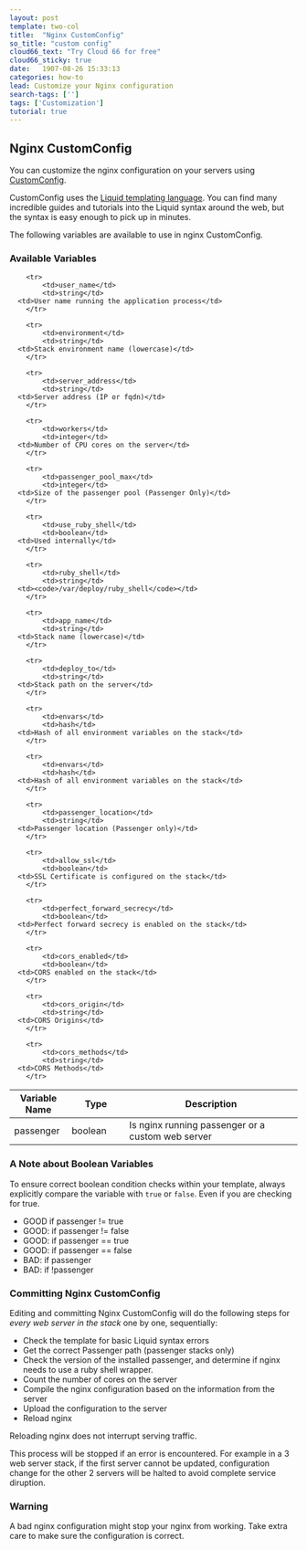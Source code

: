 ```yaml
---
layout: post
template: two-col
title:  "Nginx CustomConfig"
so_title: "custom config"
cloud66_text: "Try Cloud 66 for free"
cloud66_sticky: true
date:   1907-08-26 15:33:13
categories: how-to
lead: Customize your Nginx configuration
search-tags: ['']
tags: ['Customization']
tutorial: true
---
```


## Nginx CustomConfig

You can customize the nginx configuration on your servers using [CustomConfig](/stack-features/custom-config.html).

CustomConfig uses the [Liquid templating language](http://liquidmarkup.org/). You can find many incredible guides and tutorials into the Liquid syntax around the web, but the syntax is easy enough to pick up in minutes.

The following variables are available to use in nginx CustomConfig.

### Available Variables

<table class='table table-bordered table-striped'>
  <colgroup>
    <col width="20%"/>
    <col width="20%"/>
    <col width="60%"/>
  </colgroup>
	<thead>
		<tr>
			<th>Variable Name</th>
      <th>Type</th>
			<th>Description</th>
		</tr>
	</thead>
	<tbody>
		<tr>
			<td>passenger</td>
			<td>boolean</td>
      <td>Is nginx running passenger or a custom web server</td>
		</tr>

		<tr>
			<td>user_name</td>
			<td>string</td>
      <td>User name running the application process</td>
		</tr>

		<tr>
			<td>environment</td>
			<td>string</td>
      <td>Stack environment name (lowercase)</td>
		</tr>

		<tr>
			<td>server_address</td>
			<td>string</td>
      <td>Server address (IP or fqdn)</td>
		</tr>

		<tr>
			<td>workers</td>
			<td>integer</td>
      <td>Number of CPU cores on the server</td>
		</tr>

		<tr>
			<td>passenger_pool_max</td>
			<td>integer</td>
      <td>Size of the passenger pool (Passenger Only)</td>
		</tr>

		<tr>
			<td>use_ruby_shell</td>
			<td>boolean</td>
      <td>Used internally</td>
		</tr>

		<tr>
			<td>ruby_shell</td>
			<td>string</td>
      <td><code>/var/deploy/ruby_shell</code></td>
		</tr>

		<tr>
			<td>app_name</td>
			<td>string</td>
      <td>Stack name (lowercase)</td>
		</tr>

		<tr>
			<td>deploy_to</td>
			<td>string</td>
      <td>Stack path on the server</td>
		</tr>

		<tr>
			<td>envars</td>
			<td>hash</td>
      <td>Hash of all environment variables on the stack</td>
		</tr>

		<tr>
			<td>envars</td>
			<td>hash</td>
      <td>Hash of all environment variables on the stack</td>
		</tr>

		<tr>
			<td>passenger_location</td>
			<td>string</td>
      <td>Passenger location (Passenger only)</td>
		</tr>

		<tr>
			<td>allow_ssl</td>
			<td>boolean</td>
      <td>SSL Certificate is configured on the stack</td>
		</tr>

		<tr>
			<td>perfect_forward_secrecy</td>
			<td>boolean</td>
      <td>Perfect forward secrecy is enabled on the stack</td>
		</tr>

		<tr>
			<td>cors_enabled</td>
			<td>boolean</td>
      <td>CORS enabled on the stack</td>
		</tr>

		<tr>
			<td>cors_origin</td>
			<td>string</td>
      <td>CORS Origins</td>
		</tr>

		<tr>
			<td>cors_methods</td>
			<td>string</td>
      <td>CORS Methods</td>
		</tr>

  </tbody>
</table>

### A Note about Boolean Variables

To ensure correct boolean condition checks within your template, always explicitly compare the variable with `true` or `false`. Even if you are checking for true.

* GOOD if passenger != true
* GOOD: if passenger != false
* GOOD: if passenger == true
* GOOD: if passenger == false
* BAD: if passenger
* BAD: if !passenger

### Committing Nginx CustomConfig

Editing and committing Nginx CustomConfig will do the following steps for _every web server in the stack_ one by one, sequentially:

* Check the template for basic Liquid syntax errors
* Get the correct Passenger path (passenger stacks only)
* Check the version of the installed passenger, and determine if nginx needs to use a ruby shell wrapper.
* Count the number of cores on the server
* Compile the nginx configuration based on the information from the server
* Upload the configuration to the server
* Reload nginx

Reloading nginx does not interrupt serving traffic.

This process will be stopped if an error is encountered. For example in a 3 web server stack, if the first server cannot be updated, configuration change for the other 2 servers will be halted to avoid complete service diruption.

<div class="notice notice-warning">
    <h3>Warning</h3>
    <p>A bad nginx configuration might stop your nginx from working. Take extra care to make sure the configuration is correct.</p>
</div>
